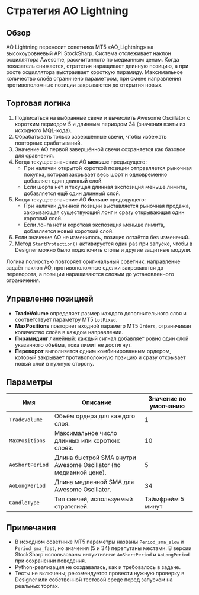# Стратегия AO Lightning

## Обзор

AO Lightning переносит советника MT5 «AO_Lightning» на высокоуровневый API StockSharp. Система отслеживает наклон осциллятора Awesome, рассчитанного по медианным ценам. Когда показатель снижается, стратегия наращивает длинную позицию, а при росте осциллятора выстраивает короткую пирамиду. Максимальное количество слоёв ограничено параметром, при смене направления противоположные позиции закрываются до открытия новых.

## Торговая логика

1. Подписаться на выбранные свечи и вычислить Awesome Oscillator с коротким периодом 5 и длинным периодом 34 (значения взяты из исходного MQL-кода).
2. Обрабатывать только завершённые свечи, чтобы избежать повторных срабатываний.
3. Значение AO первой завершённой свечи сохраняется как базовое для сравнения.
4. Когда текущее значение AO **меньше** предыдущего:
   - При наличии открытой короткой позиции отправляется рыночная покупка, которая закрывает весь шорт и одновременно добавляет один длинный слой.
   - Если шорта нет и текущая длинная экспозиция меньше лимита, добавляется ещё один длинный слой.
5. Когда текущее значение AO **больше** предыдущего:
   - При наличии длинной позиции выставляется рыночная продажа, закрывающая существующий лонг и сразу открывающая один короткий слой.
   - Если лонга нет и короткая экспозиция меньше лимита, добавляется новый короткий слой.
6. Если значение AO не изменилось, позиция остаётся без изменений.
7. Метод `StartProtection()` активируется один раз при запуске, чтобы в Designer можно было подключить стопы и другие защитные модули.

Логика полностью повторяет оригинальный советник: направление задаёт наклон AO, противоположные сделки закрываются до переворота, а позиции наращиваются слоями до установленного ограничения.

## Управление позицией

- **TradeVolume** определяет размер каждого дополнительного слоя и соответствует параметру MT5 `LotFixed`.
- **MaxPositions** повторяет входной параметр MT5 `Orders`, ограничивая количество слоёв в каждом направлении.
- **Пирамидинг** линейный: каждый сигнал добавляет ровно один слой указанного объёма, пока лимит не достигнут.
- **Переворот** выполняется одним комбинированным ордером, который закрывает противоположную позицию и сразу открывает новый слой в нужную сторону.

## Параметры

| Имя | Описание | Значение по умолчанию |
| --- | --- | --- |
| `TradeVolume` | Объём ордера для каждого слоя. | 1 |
| `MaxPositions` | Максимальное число длинных или коротких слоёв. | 10 |
| `AoShortPeriod` | Длина быстрой SMA внутри Awesome Oscillator (по медианной цене). | 5 |
| `AoLongPeriod` | Длина медленной SMA для Awesome Oscillator. | 34 |
| `CandleType` | Тип свечей, используемый стратегией. | Таймфрейм 5 минут |

## Примечания

- В исходном советнике MT5 параметры названы `Period_sma_slow` и `Period_sma_fast`, но значения (5 и 34) перепутаны местами. В версии StockSharp использованы интуитивные `AoShortPeriod` и `AoLongPeriod` при сохранении поведения.
- Python-реализация не создавалась, как и требовалось в задаче.
- Тесты не включены; рекомендуется провести нужную проверку в Designer или собственной тестовой среде перед запуском на реальных торгах.
